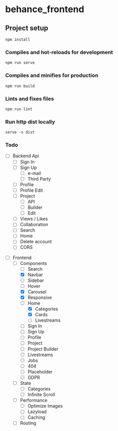 # behance_frontend

## Project setup

```
npm install
```

### Compiles and hot-reloads for development

```
npm run serve
```

### Compiles and minifies for production

```
npm run build
```

### Lints and fixes files

```
npm run lint
```

### Run http dist locally

```
serve -s dist
```

### Todo

- [ ] Backend Api
  - [ ] Sign In
  - [ ] Sign Up
    - [ ] e-mail
    - [ ] Third Party
  - [ ] Profile
  - [ ] Profile Edit
  - [ ] Project
    - [ ] API
    - [ ] Builder
    - [ ] Edit
  - [ ] Views / Likes
  - [ ] Collaboration
  - [ ] Search
  - [ ] Home
  - [ ] Delete account
  - [ ] CORS

* [ ] Frontend
  - [ ] Components
    - [ ] Search
    - [x] Navbar
    - [ ] Sidebar
    - [ ] Hover
    - [x] Carousel
    - [x] Responsive
    - [ ] Home
      - [x] Categories
      - [x] Cards
      - [ ] Livestreams
    - [ ] Sign In
    - [ ] Sign Up
    - [ ] Profile
    - [ ] Project
    - [ ] Project Builder
    - [ ] Livestreams
    - [ ] Jobs
    - [ ] 404
    - [ ] Placeholder
    - [ ] GDPR
  - [ ] State
    - [ ] Categories
    - [ ] Infinite Scroll
  - [ ] Performance
    - [ ] Optimize Images
    - [ ] Lazyload
    - [ ] Caching
  - [ ] Routing
